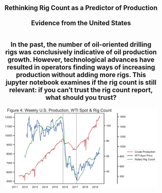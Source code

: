 <H2 align="center"> Rethinking Rig Count as a Predictor of Production<br> <br>  Evidence from the United States <br> <br> 


In the past, the number of oil-oriented drilling rigs was conclusively indicative of oil production growth. However, technological advances have resulted in operators finding ways of increasing production without adding more rigs. This jupyter notebook examines if the rig count is still relevant: if you can’t trust the rig count report, what should you trust?  

<img src="https://github.com/MarcusMLarsson/Rotary-Rig-Count/blob/master/image/rig.PNG" width="700">


